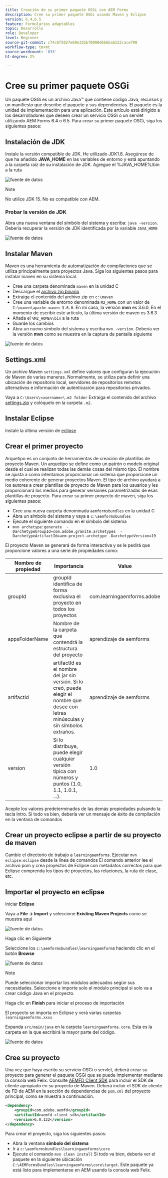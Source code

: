 ```yaml
---
title: Creación de su primer paquete OSGi con AEM Forms
description: Cree su primer paquete OSGi usando Maven y Eclipse
version: 6.4,6.5
feature: Formularios adaptables
topic: Desarrollo
role: Developer
level: Beginner
source-git-commit: c74c6f5627e69e32bbf0098d6b6bab122cace798
workflow-type: tm+mt
source-wordcount: '833'
ht-degree: 2%

---
```



# Cree su primer paquete OSGi

Un paquete OSGi es un archivo Java™ que contiene código Java, recursos y un manifiesto que describe el paquete y sus dependencias. El paquete es la unidad de implementación para una aplicación. Este artículo está dirigido a los desarrolladores que deseen crear un servicio OSGi o un servlet utilizando AEM Forms 6.4 o 6.5. Para crear su primer paquete OSGi, siga los siguientes pasos:


## Instalación de JDK

Instale la versión compatible de JDK. He utilizado JDK1.8. Asegúrese de que ha añadido **JAVA_HOME** en las variables de entorno y está apuntando a la carpeta raíz de su instalación de JDK.
Agregue el %JAVA_HOME%/bin a la ruta

![fuente de datos](assets/java-home.JPG)

>[!NOTE]
> No utilice JDK 15. No es compatible con AEM.

### Probar la versión de JDK

Abra una nueva ventana del símbolo del sistema y escriba: `java -version`. Debería recuperar la versión de JDK identificada por la variable `JAVA_HOME`

![fuente de datos](assets/java-version.JPG)

## Instalar Maven

Maven es una herramienta de automatización de compilaciones que se utiliza principalmente para proyectos Java. Siga los siguientes pasos para instalar maven en su sistema local.

* Cree una carpeta denominada `maven` en la unidad C
* Descargue el [archivo zip binario](http://maven.apache.org/download.cgi)
* Extraiga el contenido del archivo zip en `c:\maven`
* Cree una variable de entorno denominada `M2_HOME` con un valor de `C:\maven\apache-maven-3.6.0`. En mi caso, la versión **mvn** es 3.6.0. En el momento de escribir este artículo, la última versión de maven es 3.6.3
* Añada el `%M2_HOME%\bin` a la ruta
* Guarde los cambios
* Abra un nuevo símbolo del sistema y escriba `mvn -version`. Debería ver la versión **mvn** como se muestra en la captura de pantalla siguiente

![fuente de datos](assets/mvn-version.JPG)

## Settings.xml

Un archivo Maven `settings.xml` define valores que configuran la ejecución de Maven de varias maneras. Normalmente, se utiliza para definir una ubicación de repositorio local, servidores de repositorios remotos alternativos e información de autenticación para repositorios privados.

Vaya a `C:\Users\<username>\.m2 folder`
Extraiga el contenido del archivo [settings.zip](assets/settings.zip) y colóquelo en la carpeta `.m2`.

## Instalar Eclipse

Instale la última versión de [eclipse](https://www.eclipse.org/downloads/)

## Crear el primer proyecto

Arquetipo es un conjunto de herramientas de creación de plantillas de proyecto Maven. Un arquetipo se define como un patrón o modelo original desde el cual se realizan todas las demás cosas del mismo tipo. El nombre se ajusta a como intentamos proporcionar un sistema que proporcione un medio coherente de generar proyectos Maven. El tipo de archivo ayudará a los autores a crear plantillas de proyecto de Maven para los usuarios y les proporcionará los medios para generar versiones parametrizadas de esas plantillas de proyecto.
Para crear su primer proyecto de maven, siga los siguientes pasos:

* Cree una nueva carpeta denominada `aemformsbundles` en la unidad C
* Abra un símbolo del sistema y vaya a `c:\aemformsbundles`
* Ejecute el siguiente comando en el símbolo del sistema
* `mvn archetype:generate  -DarchetypeGroupId=com.adobe.granite.archetypes  -DarchetypeArtifactId=aem-project-archetype -DarchetypeVersion=19`

El proyecto Maven se generará de forma interactiva y se le pedirá que proporcione valores a una serie de propiedades como:

| Nombre de propiedad | Importancia | Value |
------------------------|---------------------------------------|---------------------
| groupId | groupId identifica de forma exclusiva el proyecto en todos los proyectos | com.learningaemforms.adobe |
| appsFolderName | Nombre de la carpeta que contendrá la estructura del proyecto | aprendizaje de aemforms |
| artifactId | artifactId es el nombre del jar sin versión. Si lo creó, puede elegir el nombre que desee con letras minúsculas y sin símbolos extraños. | aprendizaje de aemforms |
| version | Si lo distribuye, puede elegir cualquier versión típica con números y puntos (1.0, 1.1, 1.0.1, ...). | 1.0 |

Acepte los valores predeterminados de las demás propiedades pulsando la tecla Intro.
Si todo va bien, debería ver un mensaje de éxito de compilación en la ventana de comandos

## Crear un proyecto eclipse a partir de su proyecto de maven

Cambie el directorio de trabajo a `learningaemforms`.
Ejecutar `mvn eclipse:eclipse` desde la línea de comandos
El comando anterior lee el archivo pom y crea proyectos de Eclipse con metadatos correctos para que Eclipse comprenda los tipos de proyectos, las relaciones, la ruta de clase, etc.

## Importar el proyecto en eclipse

Iniciar **Eclipse**

Vaya a **File -> Import** y seleccione **Existing Maven Projects** como se muestra aquí

![fuente de datos](assets/import-mvn-project.JPG)

Haga clic en Siguiente

Seleccione los `c:\aemformsbundles\learningaemform`s haciendo clic en el botón **Browse**

![fuente de datos](assets/select-mvn-project.JPG)

>[!NOTE]
>Puede seleccionar importar los módulos adecuados según sus necesidades. Seleccione e importe solo el módulo principal si solo va a crear código Java en el proyecto.

Haga clic en **Finish** para iniciar el proceso de importación

El proyecto se importa en Eclipse y verá varias carpetas `learningaemforms.xxxx`

Expanda `src/main/java` en la carpeta `learningaemforms.core`. Esta es la carpeta en la que escribirá la mayor parte del código.

![fuente de datos](assets/learning-core.JPG)

## Cree su proyecto

Una vez que haya escrito su servicio OSGi o servlet, deberá crear su proyecto para generar el paquete OSGi que se puede implementar mediante la consola web Felix. Consulte [AEMFD Client SDK](https://repo.adobe.com/nexus/content/repositories/public/com/adobe/aemfd/aemfd-client-sdk/) para incluir el SDK de cliente apropiado en su proyecto de Maven. Deberá incluir el SDK de cliente de FD de AEM en la sección de dependencias de `pom.xml` del proyecto principal, como se muestra a continuación.

```xml
<dependency>
    <groupId>com.adobe.aemfd</groupId>
    <artifactId>aemfd-client-sdk</artifactId>
    <version>6.0.122</version>
</dependency>
```

Para crear el proyecto, siga los siguientes pasos:

* Abra la ventana **símbolo del sistema**
* Ir a `c:\aemformsbundles\learningaemforms\core`
* Ejecute el comando `mvn clean install`
Si todo va bien, debería ver el paquete en la siguiente ubicación `C:\AEMFormsBundles\learningaemforms\core\target`. Este paquete ya está listo para implementarse en AEM usando la consola web Felix.
